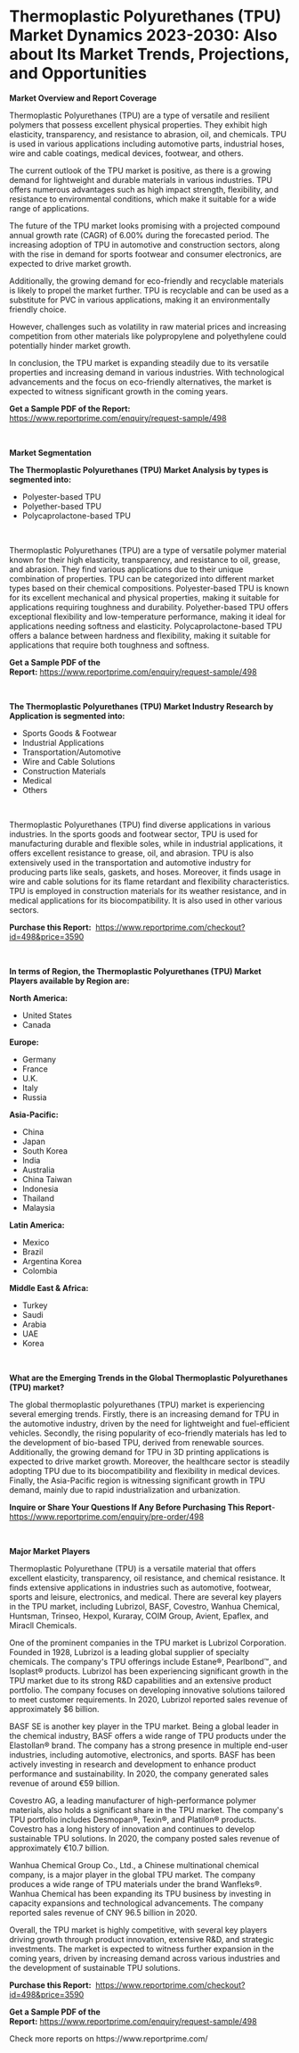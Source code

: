 <p><h1>Thermoplastic Polyurethanes (TPU) Market Dynamics 2023-2030: Also about Its Market Trends, Projections, and Opportunities</h1></p><p><strong>Market Overview and Report Coverage</strong></p>
<p><p>Thermoplastic Polyurethanes (TPU) are a type of versatile and resilient polymers that possess excellent physical properties. They exhibit high elasticity, transparency, and resistance to abrasion, oil, and chemicals. TPU is used in various applications including automotive parts, industrial hoses, wire and cable coatings, medical devices, footwear, and others.</p><p>The current outlook of the TPU market is positive, as there is a growing demand for lightweight and durable materials in various industries. TPU offers numerous advantages such as high impact strength, flexibility, and resistance to environmental conditions, which make it suitable for a wide range of applications.</p><p>The future of the TPU market looks promising with a projected compound annual growth rate (CAGR) of 6.00% during the forecasted period. The increasing adoption of TPU in automotive and construction sectors, along with the rise in demand for sports footwear and consumer electronics, are expected to drive market growth.</p><p>Additionally, the growing demand for eco-friendly and recyclable materials is likely to propel the market further. TPU is recyclable and can be used as a substitute for PVC in various applications, making it an environmentally friendly choice.</p><p>However, challenges such as volatility in raw material prices and increasing competition from other materials like polypropylene and polyethylene could potentially hinder market growth.</p><p>In conclusion, the TPU market is expanding steadily due to its versatile properties and increasing demand in various industries. With technological advancements and the focus on eco-friendly alternatives, the market is expected to witness significant growth in the coming years.</p></p>
<p><strong>Get a Sample PDF of the Report:</strong> <a href="https://www.reportprime.com/enquiry/request-sample/498">https://www.reportprime.com/enquiry/request-sample/498</a></p>
<p>&nbsp;</p>
<p><strong>Market Segmentation</strong></p>
<p><strong>The Thermoplastic Polyurethanes (TPU) Market Analysis by types is segmented into:</strong></p>
<p><ul><li>Polyester-based TPU</li><li>Polyether-based TPU</li><li>Polycaprolactone-based TPU</li></ul></p>
<p>&nbsp;</p>
<p><p>Thermoplastic Polyurethanes (TPU) are a type of versatile polymer material known for their high elasticity, transparency, and resistance to oil, grease, and abrasion. They find various applications due to their unique combination of properties. TPU can be categorized into different market types based on their chemical compositions. Polyester-based TPU is known for its excellent mechanical and physical properties, making it suitable for applications requiring toughness and durability. Polyether-based TPU offers exceptional flexibility and low-temperature performance, making it ideal for applications needing softness and elasticity. Polycaprolactone-based TPU offers a balance between hardness and flexibility, making it suitable for applications that require both toughness and softness.</p></p>
<p><strong>Get a Sample PDF of the Report:</strong>&nbsp;<a href="https://www.reportprime.com/enquiry/request-sample/498">https://www.reportprime.com/enquiry/request-sample/498</a></p>
<p>&nbsp;</p>
<p><strong>The Thermoplastic Polyurethanes (TPU) Market Industry Research by Application is segmented into:</strong></p>
<p><ul><li>Sports Goods & Footwear</li><li>Industrial Applications</li><li>Transportation/Automotive</li><li>Wire and Cable Solutions</li><li>Construction Materials</li><li>Medical</li><li>Others</li></ul></p>
<p>&nbsp;</p>
<p><p>Thermoplastic Polyurethanes (TPU) find diverse applications in various industries. In the sports goods and footwear sector, TPU is used for manufacturing durable and flexible soles, while in industrial applications, it offers excellent resistance to grease, oil, and abrasion. TPU is also extensively used in the transportation and automotive industry for producing parts like seals, gaskets, and hoses. Moreover, it finds usage in wire and cable solutions for its flame retardant and flexibility characteristics. TPU is employed in construction materials for its weather resistance, and in medical applications for its biocompatibility. It is also used in other various sectors.</p></p>
<p><strong>Purchase this Report:</strong>&nbsp; <a href="https://www.reportprime.com/checkout?id=498&price=3590">https://www.reportprime.com/checkout?id=498&price=3590</a></p>
<p>&nbsp;</p>
<p><strong>In terms of Region, the Thermoplastic Polyurethanes (TPU) Market Players available by Region are:</strong></p>
<p>
    <p> <strong> North America: </strong>
        <ul>
            <li>United States</li>
            <li>Canada</li>
        </ul>
        </p> 
    <p> <strong> Europe: </strong>
        <ul>
            <li>Germany</li>
            <li>France</li>
            <li>U.K.</li>
            <li>Italy</li>
            <li>Russia</li>
        </ul>
        </p> 
    <p> <strong> Asia-Pacific: </strong>
        <ul>
            <li>China</li>
            <li>Japan</li>
            <li>South Korea</li>
            <li>India</li>
            <li>Australia</li>
            <li>China Taiwan</li>
            <li>Indonesia</li>
            <li>Thailand</li>
            <li>Malaysia</li>
        </ul>
        </p> 
    <p> <strong> Latin America: </strong>
        <ul>
            <li>Mexico</li>
            <li>Brazil</li>
            <li>Argentina Korea</li>
            <li>Colombia</li>
        </ul>
        </p> 
    <p> <strong> Middle East & Africa: </strong>
        <ul>
            <li>Turkey</li>
            <li>Saudi</li>
            <li>Arabia</li>
            <li>UAE</li>
            <li>Korea</li>
        </ul>
    </p>
    </p>
<p>&nbsp;</p>
<p><strong>What are the Emerging Trends in the Global Thermoplastic Polyurethanes (TPU) market?</strong></p>
<p><p>The global thermoplastic polyurethanes (TPU) market is experiencing several emerging trends. Firstly, there is an increasing demand for TPU in the automotive industry, driven by the need for lightweight and fuel-efficient vehicles. Secondly, the rising popularity of eco-friendly materials has led to the development of bio-based TPU, derived from renewable sources. Additionally, the growing demand for TPU in 3D printing applications is expected to drive market growth. Moreover, the healthcare sector is steadily adopting TPU due to its biocompatibility and flexibility in medical devices. Finally, the Asia-Pacific region is witnessing significant growth in TPU demand, mainly due to rapid industrialization and urbanization.</p></p>
<p><strong>Inquire or Share Your Questions If Any Before Purchasing This Report</strong>- <a href="https://www.reportprime.com/enquiry/pre-order/498">https://www.reportprime.com/enquiry/pre-order/498</a></p>
<p>&nbsp;</p>
<p><strong>Major Market Players</strong></p>
<p><p>Thermoplastic Polyurethane (TPU) is a versatile material that offers excellent elasticity, transparency, oil resistance, and chemical resistance. It finds extensive applications in industries such as automotive, footwear, sports and leisure, electronics, and medical. There are several key players in the TPU market, including Lubrizol, BASF, Covestro, Wanhua Chemical, Huntsman, Trinseo, Hexpol, Kuraray, COIM Group, Avient, Epaflex, and Miracll Chemicals.</p><p>One of the prominent companies in the TPU market is Lubrizol Corporation. Founded in 1928, Lubrizol is a leading global supplier of specialty chemicals. The company's TPU offerings include Estane®, Pearlbond™, and Isoplast® products. Lubrizol has been experiencing significant growth in the TPU market due to its strong R&D capabilities and an extensive product portfolio. The company focuses on developing innovative solutions tailored to meet customer requirements. In 2020, Lubrizol reported sales revenue of approximately $6 billion.</p><p>BASF SE is another key player in the TPU market. Being a global leader in the chemical industry, BASF offers a wide range of TPU products under the Elastollan® brand. The company has a strong presence in multiple end-user industries, including automotive, electronics, and sports. BASF has been actively investing in research and development to enhance product performance and sustainability. In 2020, the company generated sales revenue of around €59 billion.</p><p>Covestro AG, a leading manufacturer of high-performance polymer materials, also holds a significant share in the TPU market. The company's TPU portfolio includes Desmopan®, Texin®, and Platilon® products. Covestro has a long history of innovation and continues to develop sustainable TPU solutions. In 2020, the company posted sales revenue of approximately €10.7 billion.</p><p>Wanhua Chemical Group Co., Ltd., a Chinese multinational chemical company, is a major player in the global TPU market. The company produces a wide range of TPU materials under the brand Wanfleks®. Wanhua Chemical has been expanding its TPU business by investing in capacity expansions and technological advancements. The company reported sales revenue of CNY 96.5 billion in 2020.</p><p>Overall, the TPU market is highly competitive, with several key players driving growth through product innovation, extensive R&D, and strategic investments. The market is expected to witness further expansion in the coming years, driven by increasing demand across various industries and the development of sustainable TPU solutions.</p></p>
<p><strong>Purchase this Report:</strong>&nbsp;&nbsp;<a href="https://www.reportprime.com/checkout?id=498&price=3590">https://www.reportprime.com/checkout?id=498&price=3590</a></p>
<p></p>
<p><strong>Get a Sample PDF of the Report:</strong>&nbsp;<a href="https://www.reportprime.com/enquiry/request-sample/498">https://www.reportprime.com/enquiry/request-sample/498</a></p>
<p>Check more reports on https://www.reportprime.com/</p>